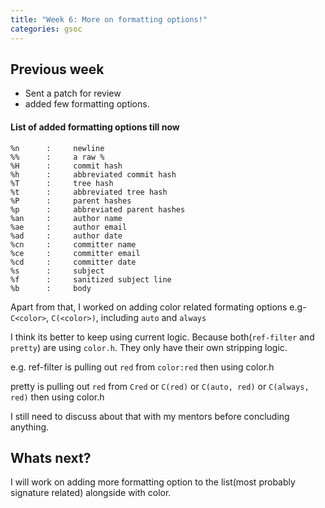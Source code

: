 ```yaml
---
title: "Week 6: More on formatting options!"
categories: gsoc
---
```


## Previous week

- Sent a patch for review
- added few formatting options.

#### List of added formatting options till now

```
%n      :     newline
%%      :     a raw %
%H      :     commit hash
%h      :     abbreviated commit hash
%T      :     tree hash
%t      :     abbreviated tree hash
%P      :     parent hashes
%p      :     abbreviated parent hashes
%an     :     author name
%ae     :     author email
%ad     :     author date
%cn     :     committer name
%ce     :     committer email
%cd     :     committer date
%s      :     subject
%f      :     sanitized subject line
%b      :     body
```

Apart from that, I worked on adding color related formating options
e.g- `C<color>`, `C(<color>)`, including `auto` and `always`

I think its better to keep using current logic. Because both(`ref-filter` and `pretty`) are using `color.h`. They only have their own stripping logic.

e.g. ref-filter is pulling out `red` from `color:red` then using color.h

pretty is pulling out `red` from `Cred` or `C(red)` or `C(auto, red)` or `C(always, red)` then using color.h

I still need to discuss about that with my mentors before concluding anything.  

## Whats next?

I will work on adding more formatting option to the list(most probably signature related) alongside with color.

